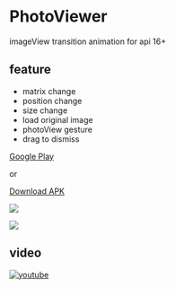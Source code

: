 # PhotoViewer

imageView transition animation for api 16+

## feature
- matrix change
- position change
- size change
- load original image
- photoView gesture
- drag to dismiss

[Google Play](https://play.google.com/store/apps/details?id=com.hanks.photoviewer)

or

[Download APK](https://github.com/hanks-zyh/PhotoViewer/blob/master/demo.apk?raw=true)

![](http://ww1.sinaimg.cn/large/8c9b876fly1flqsaqus3zj207s07s745.jpg)

![](https://github.com/hanks-zyh/PhotoViewer/blob/master/demo.gif?raw=true)


## video
[![youtube](https://img.youtube.com/vi/-sTkybosdw4/0.jpg)](https://youtu.be/-sTkybosdw4)
